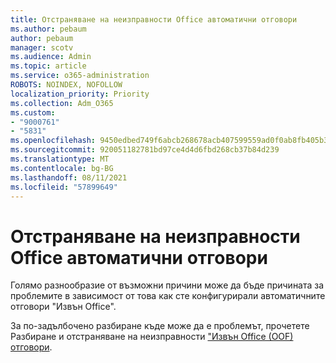 ```yaml
---
title: Отстраняване на неизправности Office автоматични отговори
ms.author: pebaum
author: pebaum
manager: scotv
ms.audience: Admin
ms.topic: article
ms.service: o365-administration
ROBOTS: NOINDEX, NOFOLLOW
localization_priority: Priority
ms.collection: Adm_O365
ms.custom:
- "9000761"
- "5831"
ms.openlocfilehash: 9450edbed749f6abcb268678acb407599559ad0f0ab8fb405b3f772c2371cdea
ms.sourcegitcommit: 920051182781bd97ce4d4d6fbd268cb37b84d239
ms.translationtype: MT
ms.contentlocale: bg-BG
ms.lasthandoff: 08/11/2021
ms.locfileid: "57899649"
---
```

# <a name="troubleshooting-out-of-office-automatic-replies"></a>Отстраняване на неизправности Office автоматични отговори

Голямо разнообразие от възможни причини може да бъде причината за проблемите в зависимост от това как сте конфигурирали автоматичните отговори "Извън Office".

За по-задълбочено разбиране къде може да е проблемът, прочетете Разбиране и отстраняване на неизправности ["Извън Office (OOF) отговори](https://docs.microsoft.com/exchange/troubleshoot/email-delivery/understand-troubleshoot-oof-replies).
